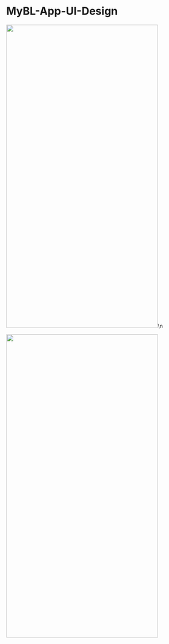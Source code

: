 # MyBL-App-UI-Design

<img src="https://user-images.githubusercontent.com/96940619/218311610-d17715e2-67d4-4b41-9bd5-bb6f7e4d974b.jpg" width="400" height="800">\n

<img src="https://user-images.githubusercontent.com/96940619/218311612-3d51ec92-d633-4f76-86fb-4d4927e1b9d0.jpg" width="400" height="800">

